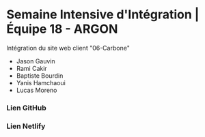 <h1>Semaine Intensive d'Intégration | Équipe 18 - ARGON</h1>

Intégration du site web client "06-Carbone"

<ul>
  <li>Jason Gauvin</li>
  <li>Rami Cakir</li>
  <li>Baptiste Bourdin</li>
  <li>Yanis Hamchaoui</li>
  <li>Lucas Moreno</li>
</ul>

<h3>Lien GitHub</h3>

<h3>Lien Netlify</h3>
